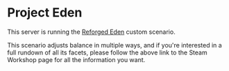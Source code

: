 # Project Eden

This server is running the [Reforged Eden][re] custom scenario.

This scenario adjusts balance in multiple ways, and if you're interested in a full rundown of all its facets, please follow the above link to the Steam Workshop page for all the information you want.

  [re]: https://steamcommunity.com/sharedfiles/filedetails/?id=2550354956